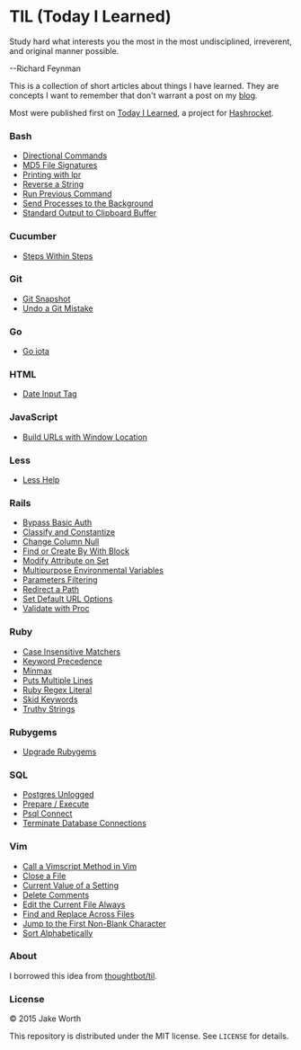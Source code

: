 # TIL (Today I Learned)

Study hard what interests you the most in the most undisciplined, irreverent, and original manner possible.

--Richard Feynman

This is a collection of short articles about things I have learned. They are concepts I want to remember that don't warrant a post on my [blog](http://worth-chicago.co/).

Most were published first on [Today I Learned](http://til.hashrocket.com), a project for [Hashrocket](http://hashrocket.com).

### Bash

- [Directional Commands](bash/directional-commands.md)
- [MD5 File Signatures](bash/md5-file-signatures.md)
- [Printing with lpr](bash/printing-with-lpr.md)
- [Reverse a String](bash/reverse-a-string.md)
- [Run Previous Command](bash/run-previous-command.md)
- [Send Processes to the Background](bash/send-processes-to-the-background.md)
- [Standard Output to Clipboard Buffer](bash/standard-output-to-clipboard-buffer.md)

### Cucumber

- [Steps Within Steps](cucumber/steps-within-steps.md)

### Git

- [Git Snapshot](git/git-snapshot.md)
- [Undo a Git Mistake](git/undo-a-git-mistake.md)

### Go

- [Go iota](go/go-iota.md)

### HTML

- [Date Input Tag](html/date-input-tag.md)

### JavaScript

- [Build URLs with Window Location](javascript/build-urls-with-window-location.md)

### Less

- [Less Help](less/less-help.md)

### Rails

- [Bypass Basic Auth](rails/bypass-basic-auth.md)
- [Classify and Constantize](rails/classify-and-constantize.md)
- [Change Column Null](rails/change-column-null.md)
- [Find or Create By With Block](rails/find-or-create-by-with-block.md)
- [Modify Attribute on Set](rails/modify-attribute-on-set.md)
- [Multipurpose Environmental Variables](rails/multipurpose-environmental-variables.md)
- [Parameters Filtering](rails/parameters-filtering.md)
- [Redirect a Path](rails/redirect-a-path.md)
- [Set Default URL Options](rails/set-default-url-options.md)
- [Validate with Proc](rails/validate-with-proc.md)

### Ruby

- [Case Insensitive Matchers](ruby/case-insensitive-matchers.md)
- [Keyword Precedence](ruby/keyword-precedence.md)
- [Minmax](ruby/minmax.md)
- [Puts Multiple Lines](ruby/puts-multiple-lines.md)
- [Ruby Regex Literal](ruby/ruby-regex-literal.md)
- [Skid Keywords](ruby/skid-keywords.md)
- [Truthy Strings](ruby/truthy-strings.md)

### Rubygems

- [Upgrade Rubygems](rubygems/upgrade-rubygems.md)

### SQL

- [Postgres Unlogged](sql/postgres-unlogged.md)
- [Prepare / Execute](sql/prepare-execute.md)
- [Psql Connect](sql/psql-connect.md)
- [Terminate Database Connections](sql/terminate_database_connections.md)

### Vim

- [Call a Vimscript Method in Vim](vim/call-a-vimscript-method-in-vim.md)
- [Close a File](vim/close-a-file.md)
- [Current Value of a Setting](vim/current-value-of-a-setting.md)
- [Delete Comments](vim/delete-comments.md)
- [Edit the Current File Always](vim/edit-the-current-file-always.md)
- [Find and Replace Across Files](vim/find-and-replace-across-files.md)
- [Jump to the First Non-Blank Character](vim/jump-to-the-first-non-blank-character.md)
- [Sort Alphabetically](vim/sort-alphabetically.md)

### About

I borrowed this idea from
[thoughtbot/til](https://github.com/thoughtbot/til).

### License

&copy; 2015 Jake Worth

This repository is distributed under the MIT license. See `LICENSE` for
details.
